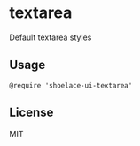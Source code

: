 # textarea

Default textarea styles

## Usage

```stylus
@require 'shoelace-ui-textarea'
```

## License

MIT
